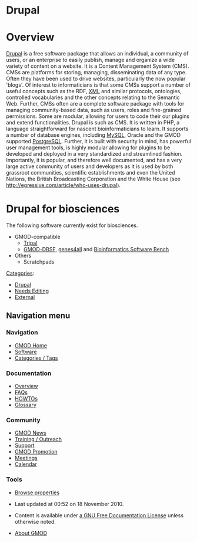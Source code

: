 



<span id="top"></span>




# <span dir="auto">Drupal</span>









# <span id="Overview" class="mw-headline">Overview</span>

<a href="http://drupal.org" class="external text"
rel="nofollow">Drupal</a> is a free software package that allows an
individual, a community of users, or an enterprise to easily publish,
manage and organize a wide variety of content on a website. It is a
Content Management System (CMS). CMSs are platforms for storing,
managing, disseminating data of any type. Often they have been used to
drive websites, particularly the now popular 'blogs'. Of interest to
informaticians is that some CMSs support a number of useful concepts
such as the RDF, [XML](Glossary#XML "Glossary") and similar protocols,
ontologies, controlled vocabularies and the other concepts relating to
the Semantic Web. Further, CMSs often are a complete software package
with tools for managing community-based data, such as users, roles and
fine-grained permissions. Some are modular, allowing for users to code
their our plugins and extend functionalities. Drupal is such as CMS. It
is written in PHP, a language straightforward for nascent
bioinformaticians to learn. It supports a number of database engines,
including [MySQL](MySQL "MySQL"), Oracle and the GMOD supported
[PostgreSQL](PostgreSQL "PostgreSQL"). Further, it is built with
security in mind, has powerful user management tools, is highly modular
allowing for plugins to be developed and deployed in a very standardized
and streamlined fashion. Importantly, it is popular, and therefore well
documented, and has a very large active community of users and
developers as it is used by both grassroot communities, scientific
establishments and even the United Nations, the British Broadcasting
Corporation and the White House (see
<a href="http://egressive.com/article/who-uses-drupal"
class="external free"
rel="nofollow">http://egressive.com/article/who-uses-drupal</a>).

# <span id="Drupal_for_biosciences" class="mw-headline">Drupal for biosciences</span>

The following software currently exist for biosciences.

- GMOD-compatible
  - [Tripal](Tripal.1 "Tripal")
  - [GMOD-DBSF](Gmod-dbsf "Gmod-dbsf"),
    [genes4all](Genes4all "Genes4all") and [Bioinformatics Software
    Bench](Biosoftware_bench "Biosoftware bench")
- Others
  - Scratchpads




[Categories](Special%3ACategories "Special%3ACategories"):

- [Drupal](Category%3ADrupal "Category%3ADrupal")
- [Needs Editing](Category%3ANeeds_Editing "Category%3ANeeds Editing")
- [External](Category%3AExternal "Category%3AExternal")






## Navigation menu






### 



<a href="Main_Page"
style="background-image: url(../images/GMOD-cogs.png);"
title="Visit the main page"></a>


### Navigation



- <span id="n-GMOD-Home">[GMOD Home](Main_Page)</span>
- <span id="n-Software">[Software](GMOD_Components)</span>
- <span id="n-Categories-.2F-Tags">[Categories /
  Tags](Categories)</span>




### Documentation



- <span id="n-Overview">[Overview](Overview)</span>
- <span id="n-FAQs">[FAQs](Category%3AFAQ)</span>
- <span id="n-HOWTOs">[HOWTOs](Category%3AHOWTO)</span>
- <span id="n-Glossary">[Glossary](Glossary)</span>




### Community



- <span id="n-GMOD-News">[GMOD News](GMOD_News)</span>
- <span id="n-Training-.2F-Outreach">[Training /
  Outreach](Training_and_Outreach)</span>
- <span id="n-Support">[Support](Support)</span>
- <span id="n-GMOD-Promotion">[GMOD Promotion](GMOD_Promotion)</span>
- <span id="n-Meetings">[Meetings](Meetings)</span>
- <span id="n-Calendar">[Calendar](Calendar)</span>




### Tools

- <span id="t-smwbrowselink"><a href="Special%3ABrowse/Drupal" rel="smw-browse">Browse properties</a></span>



- <span id="footer-info-lastmod">Last updated at 00:52 on 18 November
  2010.</span>
<!-- - <span id="footer-info-viewcount">17,185 page views.</span> -->
- <span id="footer-info-copyright">Content is available under
  <a href="http://www.gnu.org/licenses/fdl-1.3.html" class="external"
  rel="nofollow">a GNU Free Documentation License</a> unless otherwise
  noted.</span>

<!-- -->

- <span id="footer-places-about">[About
  GMOD](GMOD%3AAbout "GMOD%3AAbout")</span>

<!-- -->




